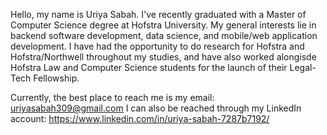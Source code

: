 Hello, my name is Uriya Sabah. I've recently graduated with a Master of Computer Science degree at Hofstra University. My general interests lie in backend software development, data science, and mobile/web application development. I have had the opportunity to do research for Hofstra and Hofstra/Northwell throughout my studies, and have also worked alongisde Hofstra Law and Computer Science students for the launch of their Legal-Tech Fellowship.

Currently, the best place to reach me is my email: uriyasabah309@gmail.com
I can also be reached through my LinkedIn account: https://www.linkedin.com/in/uriya-sabah-7287b7192/

<!---
USabah/USabah is a ✨ special ✨ repository because its `README.md` (this file) appears on your GitHub profile.
You can click the Preview link to take a look at your changes.
--->
